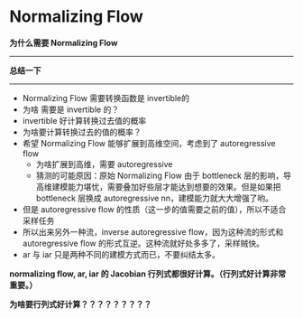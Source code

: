 # Normalizing Flow

**为什么需要 Normalizing Flow**

----





**总结一下**

------

-  Normalizing Flow 需要转换函数是 invertible的
  - 为啥 需要是 invertible 的？
  - invertible 好计算转换过去值的概率
  - 为啥要计算转换过去的值的概率？
- 希望 Normalizing Flow 能够扩展到高维空间，考虑到了 autoregressive flow
  - 为啥扩展到高维，需要 autoregressive
  - 猜测的可能原因：原始 Normalizing Flow 由于 bottleneck 层的影响，导高维建模能力堪忧，需要叠加好些层才能达到想要的效果。但是如果把 bottleneck 层换成 autoregressive nn，建模能力就大大增强了哟。
- 但是 autoregressive flow 的性质（这一步的值需要之前的值），所以不适合采样任务
- 所以出来另外一种流，inverse autoregressive flow，因为这种流的形式和 autoregressive flow 的形式互逆。这种流就好处多多了，采样贼快。
- ar 与 iar 只是两种不同的建模方式而已，不要纠结太多。



**normalizing flow, ar, iar 的 Jacobian 行列式都很好计算。（行列式好计算非常重要。）**

**为啥要行列式好计算？？？？？？？？？**